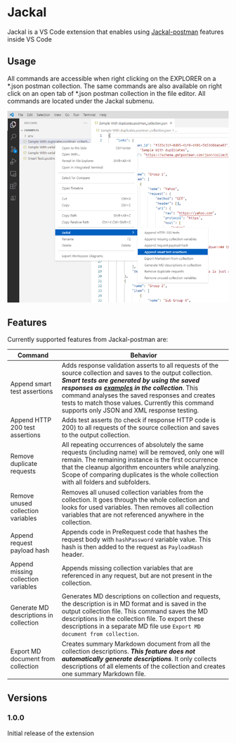 # Jackal 

Jackal is a VS Code extension that enables using [Jackal-postman](https://www.npmjs.com/package/jackal-postman) features inside VS Code

## Usage
All commands are accessible when right clicking on the EXPLORER on a *.json postman collection. The same commands are also available on right click on an open tab of *.json postman collection in the file editor. All commands are located under the Jackal submenu.

![Example](https://github.com/ile2807/jackal-plugin/raw/main/images/contextMenuExample.png)

## Features

Currently supported features from Jackal-postman are:

|Command   |Behavior   |
|---|---|
|Append smart test assertions|Adds response validation asserts to all requests of the source collection and saves to the output collection. ***Smart tests are generated by using the saved responses as [examples](https://learning.postman.com/docs/sending-requests/responses/) in the collection***. This command analyses the saved responses and creates tests to match those values. Currently this command supports only JSON and XML response testing.|
|Append HTTP 200 test assertions      |Adds test asserts (to check if response HTTP code is 200) to all requests of the source collection and saves to the output collection.| 
|Remove duplicate requests   |All repeating occurrences of absolutely the same requests (including name) will be removed, only one will remain. The remaining instance is the first occurrence that the cleanup algorithm encounters while analyzing. Scope of comparing duplicates is the whole collection with all folders and subfolders. |
|Remove unused collection variables   |Removes all unused collection variables from the collection. It goes through the whole collection and looks for used variables. Then removes all collection variables that are not referenced anywhere in the collection.|
|Append request payload hash| Appends code in PreRequest code that hashes the request body with `hashPassword` variable value. This hash is then added to the request as `PayloadHash` header. 
|Append missing collection variables|Appends missing collection variables that are referenced in any request, but are not present in the collection.|
|Generate MD descriptions in collection|Generates MD descriptions on collection and requests, the description is in MD format and is saved in the output collection file. This command saves the MD descriptions in the collection file. To export these descriptions in a separate MD file use `Export MD document from collection`.|
|Export MD document from collection|Creates summary Markdown document from all the collection descriptions. ***This feature does not automatically generate descriptions***.  It only collects descriptions of all elements of the collection and creates one summary Markdown file.|


## Versions
### 1.0.0

Initial release of the extension
